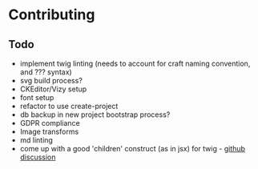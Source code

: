 # Contributing

## Todo

- implement twig linting (needs to account for craft naming convention, and ??? syntax)
- svg build process?
- CKEditor/Vizy setup
- font setup
- refactor to use create-project
- db backup in new project bootstrap process?
- GDPR compliance
- Image transforms
- md linting
- come up with a good 'children' construct (as in jsx) for twig - [github discussion](https://github.com/craftcms/cms/discussions/12671)
